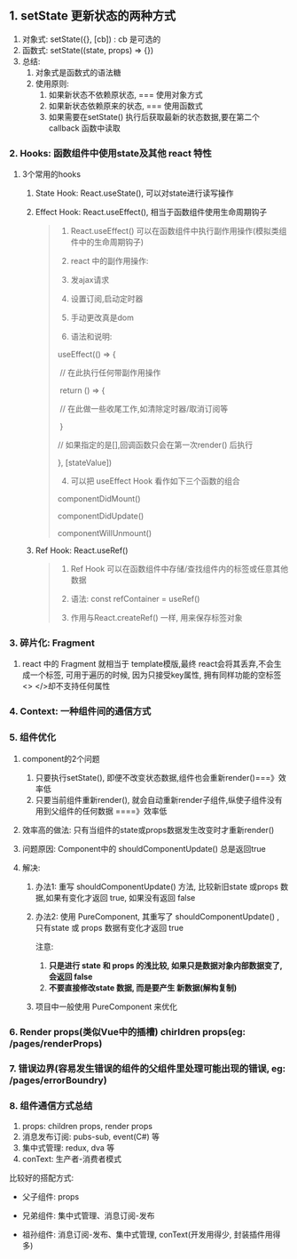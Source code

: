 ## 1. setState 更新状态的两种方式

1. 对象式: setState({}, [cb]) : cb 是可选的
2. 函数式: setState((state, props) => {})
3. 总结:
   1. 对象式是函数式的语法糖
   2. 使用原则:
      1. 如果新状态不依赖原状态, === 使用对象方式
      2. 如果新状态依赖原来的状态, === 使用函数式
      3. 如果需要在setState() 执行后获取最新的状态数据,要在第二个callback 函数中读取



### 2. Hooks: 函数组件中使用state及其他 react 特性

1. 3个常用的hooks

   1. State Hook: React.useState(), 可以对state进行读写操作

   2. Effect Hook: React.useEffect(), 相当于函数组件使用生命周期钩子

      >1.  React.useEffect() 可以在函数组件中执行副作用操作(模拟类组件中的生命周期钩子)
      >
      >2. react 中的副作用操作:
      >
      >   1. 发ajax请求
      >   2. 设置订阅,启动定时器
      >   3. 手动更改真是dom
      >
      >3. 语法和说明:
      >
      >   useEffect(() => {
      >
      >   ​	// 在此执行任何带副作用操作
      >
      >   ​	return () => {
      >
      >   ​		// 在此做一些收尾工作,如清除定时器/取消订阅等
      >
      >   ​	}
      >
      >    // 如果指定的是[],回调函数只会在第一次render() 后执行
      >
      >   }, [stateValue])
      >
      >4. 可以把 useEffect Hook 看作如下三个函数的组合
      >
      >   componentDidMount()
      >
      >   componentDidUpdate()
      >
      >   componentWillUnmount()

   3. Ref Hook: React.useRef()

      >1. Ref Hook 可以在函数组件中存储/查找组件内的标签或任意其他数据
      >
      >2. 语法: const refContainer = useRef()
      >
      >3. 作用与React.createRef() 一样, 用来保存标签对象

### 3. 碎片化: Fragment 

1. react 中的 Fragment 就相当于 template模版,最终 react会将其丢弃,不会生成一个标签, 可用于遍历的时候, 因为只接受key属性, 拥有同样功能的空标签 <> </>却不支持任何属性



### 4. Context: 一种组件间的通信方式

### 5. 组件优化

1. component的2个问题

   1. 只要执行setState(), 即便不改变状态数据,组件也会重新render()===》效率低
   2. 只要当前组件重新render(), 就会自动重新render子组件,纵使子组件没有用到父组件的任何数据 ====》效率低

2. 效率高的做法: 只有当组件的state或props数据发生改变时才重新render()

3. 问题原因: Component中的 shouldComponentUpdate()  总是返回true

4. 解决:

   1. 办法1: 重写 shouldComponentUpdate() 方法,  比较新旧state 或props 数据,如果有变化才返回 true, 如果没有返回 false

   2. 办法2: 使用 PureComponent, 其重写了  shouldComponentUpdate() , 只有state 或 props 数据有变化才返回 true

      注意: 

      1. **只是进行 state 和 props 的浅比较, 如果只是数据对象内部数据变了, 会返回 false**
      2. **不要直接修改state 数据, 而是要产生 新数据(解构复制)**

   3. 项目中一般使用 PureComponent 来优化



### 6. Render props(类似Vue中的插槽) chirldren props(eg: /pages/renderProps)



### 7. 错误边界(容易发生错误的组件的父组件里处理可能出现的错误, eg: /pages/errorBoundry)



### 8. 组件通信方式总结

1. props: children props, render props
2. 消息发布订阅: pubs-sub, event(C#) 等
3. 集中式管理: redux, dva 等
4. conText: 生产者-消费者模式

比较好的搭配方式:

* 父子组件: props

* 兄弟组件: 集中式管理、消息订阅-发布

* 祖孙组件: 消息订阅-发布、集中式管理, conText(开发用得少, 封装插件用得多)




